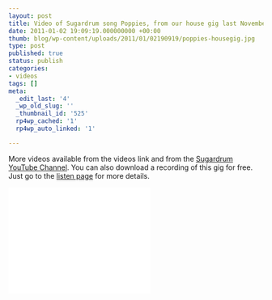 ```yaml
---
layout: post
title: Video of Sugardrum song Poppies, from our house gig last November
date: 2011-01-02 19:09:19.000000000 +00:00
thumb: blog/wp-content/uploads/2011/01/02190919/poppies-housegig.jpg
type: post
published: true
status: publish
categories:
- videos
tags: []
meta:
  _edit_last: '4'
  _wp_old_slug: ''
  _thumbnail_id: '525'
  rp4wp_cached: '1'
  rp4wp_auto_linked: '1'

---
```

<p>More videos available from the videos link and from the <a title="Sugardrum on YouTube" href="//www.youtube.com/user/sugardrum" target="_blank">Sugardrum YouTube Channel</a>. You can also download a recording of this gig for free. Just go to the <a title="Listen to Sugardrum" href="/listen/">listen page</a> for more details.</p>

<div class="embed-responsive embed-responsive-16by9" id="videoPlayer"><iframe width="280" height="210" src="//www.youtube.com/embed/oQ7CON1uTNY" frameborder="0" allowfullscreen></iframe></div>   							    

